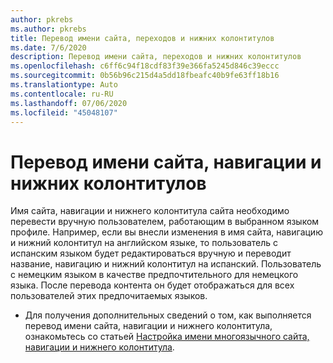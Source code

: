 ```yaml
---
author: pkrebs
ms.author: pkrebs
title: Перевод имени сайта, переходов и нижних колонтитулов
ms.date: 7/6/2020
description: Перевод имени сайта, переходов и нижних колонтитулов
ms.openlocfilehash: c6ff6c94f18cdf83f39e366fa5245d846c39eccc
ms.sourcegitcommit: 0b56b96c215d4a5dd18fbeafc40b9fe63ff18b16
ms.translationtype: Auto
ms.contentlocale: ru-RU
ms.lasthandoff: 07/06/2020
ms.locfileid: "45048107"
---
```

# <a name="translate-the-site-name-navigation-and-footers"></a>Перевод имени сайта, навигации и нижних колонтитулов
Имя сайта, навигации и нижнего колонтитула сайта необходимо перевести вручную пользователем, работающим в выбранном языком профиле. Например, если вы внесли изменения в имя сайта, навигацию и нижний колонтитул на английском языке, то пользователь с испанским языком будет редактироваться вручную и переводит название, навигацию и нижний колонтитул на испанский. Пользователь с немецким языком в качестве предпочтительного для немецкого языка. После перевода контента он будет отображаться для всех пользователей этих предпочитаемых языков.  

- Для получения дополнительных сведений о том, как выполняется перевод имени сайта, навигации и нижнего колонтитула, ознакомьтесь со статьей [Настройка имени многоязычного сайта, навигации и нижнего колонтитула](https://support.office.com/en-us/article/create-multilingual-communication-sites-pages-and-news-2bb7d610-5453-41c6-a0e8-6f40b3ed750c#bkmk_muitranslations).
